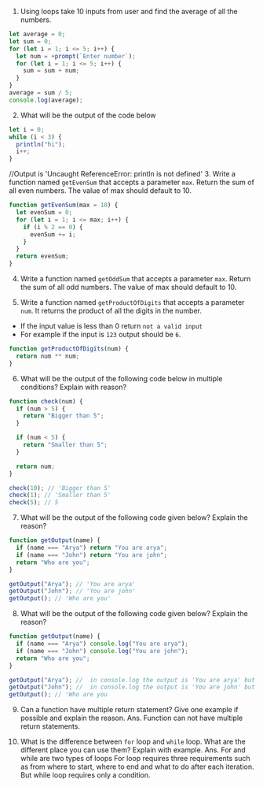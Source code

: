 1. Using loops take 10 inputs from user and find the average of all the numbers.

```js
let average = 0;
let sum = 0;
for (let i = 1; i <= 5; i++) {
  let num = +prompt(`Enter number`);
  for (let i = 1; i <= 5; i++) {
    sum = sum + num;
  }
}
average = sum / 5;
console.log(average);
```

2. What will be the output of the code below

```js
let i = 0;
while (i < 3) {
  println("hi");
  i++;
}
```

//Output is 'Uncaught ReferenceError: println is not defined' 3. Write a function named `getEvenSum` that accepts a parameter `max`. Return the sum of all even numbers. The value of max should default to 10.

```js
function getEvenSum(max = 10) {
  let evenSum = 0;
  for (let i = 1; i <= max; i++) {
    if (i % 2 == 0) {
      evenSum += i;
    }
  }
  return evenSum;
}
```

4. Write a function named `getOddSum` that accepts a parameter `max`. Return the sum of all odd numbers. The value of max should default to 10.

5. Write a function named `getProductOfDigits` that accepts a parameter `num`. It returns the product of all the digits in the number.

- If the input value is less than 0 return `not a valid input`
- For example if the input is `123` output should be `6`.

```js
function getProductOfDigits(num) {
  return num ** num;
}
```

6. What will be the output of the following code below in multiple conditions? Explain with reason?

```js
function check(num) {
  if (num > 5) {
    return "Bigger than 5";
  }

  if (num < 5) {
    return "Smaller than 5";
  }

  return num;
}

check(10); // 'Bigger than 5'
check(1); // 'Smaller than 5'
check(5); // 5
```

7. What will be the output of the following code given below? Explain the reason?

```js
function getOutput(name) {
  if (name === "Arya") return "You are arya";
  if (name === "John") return "You are john";
  return "Who are you";
}

getOutput("Arya"); // 'You are arya'
getOutput("John"); // 'You are john'
getOutput(); // 'Who are you'
```

8. What will be the output of the following code given below? Explain the reason?

```js
function getOutput(name) {
  if (name === "Arya") console.log("You are arya");
  if (name === "John") console.log("You are john");
  return "Who are you";
}

getOutput("Arya"); //  in console.log the output is 'You are arya' but in return output is 'Who are you'
getOutput("John"); //  in console.log the output is 'You are john' but in return output is 'Who are you'
getOutput(); // 'Who are you
```

9. Can a function have multiple return statement? Give one example if possible and explain the reason.
   Ans. Function can not have multiple return statements.

10. What is the difference between `for` loop and `while` loop. What are the different place you can use them? Explain with example.
    Ans. For and while are two types of loops For loop requires three requirements such as from where to start, where to end and what to do after each iteration. But while loop requires only a condition.
